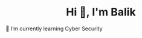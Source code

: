 <h1 align="center">Hi 👋, I'm Balik</h1>

<p>🌱 I’m currently learning Cyber Security</p>

<p align="left"></p>

